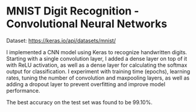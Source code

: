 # MNIST Digit Recognition - Convolutional Neural Networks

Dataset: https://keras.io/api/datasets/mnist/

I implemented a CNN model using Keras to recognize handwritten digits. Starting with a single convolution layer, I added a dense layer on top of it with ReLU activation, as well as a dense layer for calculating the softmax output for classification. I experiment with training time (epochs), learning rates, tuning the number of convolution and maxpooling layers, as well as adding a dropout layer to prevent overfitting and improve model performance. 

The best accuracy on the test set was found to be 99.10%. 
